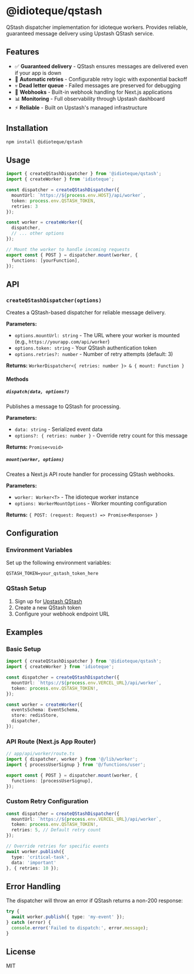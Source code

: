 # @idioteque/qstash

QStash dispatcher implementation for idioteque workers. Provides reliable, guaranteed message delivery using Upstash QStash service.

## Features

- ✅ **Guaranteed delivery** - QStash ensures messages are delivered even if your app is down
- 🔄 **Automatic retries** - Configurable retry logic with exponential backoff
- 💀 **Dead letter queue** - Failed messages are preserved for debugging
- 🔗 **Webhooks** - Built-in webhook handling for Next.js applications
- 📊 **Monitoring** - Full observability through Upstash dashboard
- ⚡ **Reliable** - Built on Upstash's managed infrastructure

## Installation

```bash
npm install @idioteque/qstash
```

## Usage

```typescript
import { createQStashDispatcher } from '@idioteque/qstash';
import { createWorker } from 'idioteque';

const dispatcher = createQStashDispatcher({
  mountUrl: `https://${process.env.HOST}/api/worker`,
  token: process.env.QSTASH_TOKEN,
  retries: 3
});

const worker = createWorker({
  dispatcher,
  // ... other options
});

// Mount the worker to handle incoming requests
export const { POST } = dispatcher.mount(worker, {
  functions: [yourFunction],
});
```

## API

### `createQStashDispatcher(options)`

Creates a QStash-based dispatcher for reliable message delivery.

**Parameters:**
- `options.mountUrl: string` - The URL where your worker is mounted (e.g., `https://yourapp.com/api/worker`)
- `options.token: string` - Your QStash authentication token
- `options.retries?: number` - Number of retry attempts (default: 3)

**Returns:** `WorkerDispatcher<{ retries: number }> & { mount: Function }`

#### Methods

##### `dispatch(data, options?)`

Publishes a message to QStash for processing.

**Parameters:**
- `data: string` - Serialized event data
- `options?: { retries: number }` - Override retry count for this message

**Returns:** `Promise<void>`

##### `mount(worker, options)`

Creates a Next.js API route handler for processing QStash webhooks.

**Parameters:**
- `worker: Worker<T>` - The idioteque worker instance
- `options: WorkerMountOptions` - Worker mounting configuration

**Returns:** `{ POST: (request: Request) => Promise<Response> }`

## Configuration

### Environment Variables

Set up the following environment variables:

```env
QSTASH_TOKEN=your_qstash_token_here
```

### QStash Setup

1. Sign up for [Upstash QStash](https://upstash.com/)
2. Create a new QStash token
3. Configure your webhook endpoint URL

## Examples

### Basic Setup

```typescript
import { createQStashDispatcher } from '@idioteque/qstash';
import { createWorker } from 'idioteque';

const dispatcher = createQStashDispatcher({
  mountUrl: `https://${process.env.VERCEL_URL}/api/worker`,
  token: process.env.QSTASH_TOKEN!,
});

const worker = createWorker({
  eventsSchema: EventSchema,
  store: redisStore,
  dispatcher,
});
```

### API Route (Next.js App Router)

```typescript
// app/api/worker/route.ts
import { dispatcher, worker } from '@/lib/worker';
import { processUserSignup } from '@/functions/user';

export const { POST } = dispatcher.mount(worker, {
  functions: [processUserSignup],
});
```

### Custom Retry Configuration

```typescript
const dispatcher = createQStashDispatcher({
  mountUrl: `https://${process.env.VERCEL_URL}/api/worker`,
  token: process.env.QSTASH_TOKEN!,
  retries: 5, // Default retry count
});

// Override retries for specific events
await worker.publish({
  type: 'critical-task',
  data: 'important'
}, { retries: 10 });
```


## Error Handling

The dispatcher will throw an error if QStash returns a non-200 response:

```typescript
try {
  await worker.publish({ type: 'my-event' });
} catch (error) {
  console.error('Failed to dispatch:', error.message);
}
```

## License

MIT